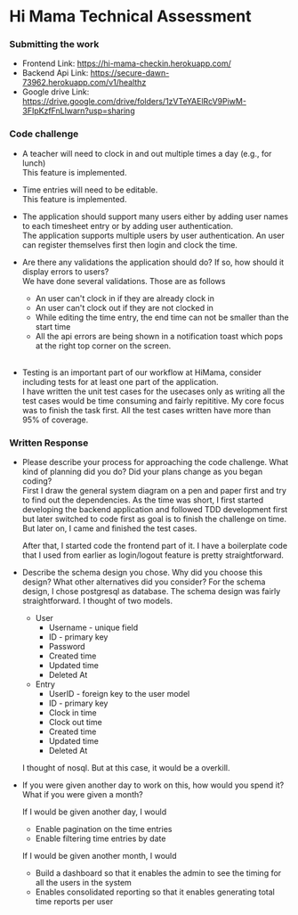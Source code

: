 # Hi Mama Technical Assessment

### Submitting the work

* Frontend Link: https://hi-mama-checkin.herokuapp.com/
* Backend Api Link: https://secure-dawn-73962.herokuapp.com/v1/healthz
* Google drive Link: https://drive.google.com/drive/folders/1zVTeYAElRcV9PiwM-3FIpKzfFnLlwarn?usp=sharing

### Code challenge

* A teacher will need to clock in and out multiple times a day (e.g., for lunch) <br/>
    This feature is implemented.
* Time entries will need to be editable. <br/>
    This feature is implemented.

* The application should support many users either by adding user names to each
timesheet entry or by adding user authentication. <br/>
    The application supports multiple users by user authentication. An user can register themselves first then login and clock the time.

* Are there any validations the application should do? If so, how should it display errors to
users? <br/>
    We have done several validations. Those are as follows
    
    * An user can't clock in if they are already clock in
    * An user can't clock out if they are not clocked in
    * While editing the time entry, the end time can not be smaller than the start time
    * All the api errors are being shown in a notification toast which pops at the right top corner on the screen.

    <br/>


* Testing is an important part of our workflow at HiMama, consider including tests for at
least one part of the application. <br/>
    I have written the unit test cases for the usecases only as writing all the test cases would be time consuming and fairly repititive. My core focus was to finish the task first. All the test cases written have more than 95% of coverage.



### Written Response
* Please describe your process for approaching the code challenge. What kind of planning
did you do? Did your plans change as you began coding? <br/>
    First I draw the general system diagram on a pen and paper first and try to find out the dependencies. As the time was short, I first started developing the backend application and followed TDD development first but later switched to code first as goal is to finish the challenge on time. But later on, I came and finished the test cases.

    After that, I started code the frontend part of it. I have a boilerplate code that I used from earlier as login/logout feature is pretty straightforward.


* Describe the schema design you chose. Why did you choose this design? What other
alternatives did you consider?
    For the schema design, I chose postgresql as database. The schema design was fairly straightforward. I thought of two models. 
    * User
        * Username - unique field
        * ID - primary key
        * Password
        * Created time
        * Updated time
        * Deleted At
    * Entry
        * UserID - foreign key to the user model
        * ID - primary key
        * Clock in time
        * Clock out time
        * Created time
        * Updated time
        * Deleted At

    I thought of nosql. But at this case, it would be a overkill.

* If you were given another day to work on this, how would you spend it? What if you were
given a month? <br/>

    If I would be given another day, I would 

    * Enable pagination on the time entries
    * Enable filtering time entries by date

    If I would be given another month, I would

    * Build a dashboard so that it enables the admin to see the timing for all the users in the system
    * Enables consolidated reporting so that it enables generating total time reports per user
    
